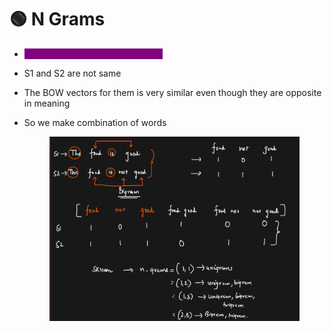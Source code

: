 # 🟢 N Grams

* <mark style="color:purple;background-color:purple;">**Helps to form semantic meaning**</mark>
* S1 and S2 are not same
* The BOW vectors for them is very similar even though they are opposite in meaning
*   So we make combination of words

    <figure><img src=".gitbook/assets/image (3) (1) (1) (1).png" alt=""><figcaption></figcaption></figure>
